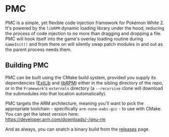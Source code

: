 # PMC

PMC is a simple, yet flexible code injection framework for Pokémon White 2. It's powered by the `libRPM` dynamic loading library under the hood, reducing the process of code injection to no more than dragging and dropping a file. PMC will hook itself into the game's overlay loading routine during `GameInit()` and from there on will silently swap patch modules in and out as the parent process needs them.

## Building PMC

PMC can be built using the CMake build system, provided you supply its dependencies ([ExtLib](https://github.com/HelloOO7/ExtLib) and [libRPM](https://github.com/HelloOO7/libRPM)) either in the sibling directory of the repo, or in the `Framework`'s `externals` directory (a `--recursive` clone will download the submodules into that location automatically).

PMC targets the ARM architecture, meaning you'll want to pick the appropriate toolchain - specifically `arm-none-eabi-gcc` - to use with CMake. You can get the latest version here: https://developer.arm.com/downloads/-/gnu-rm

And as always, you can snatch a binary build from the [releases](https://github.com/kingdom-of-ds-hacking/PMC/releases) page.